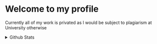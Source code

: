 # Welcome to my profile
Currently all of my work is privated as I would be subject to plagiarism at University otherwise
<details>
 <summary>Github Stats</summary>

 <img alight="left" alt="RThom6's Github Stats" src="https://github-readme-stats-wzgb-git-master-rthom6s-projects.vercel.app/api?username=RThom6&theme=transparent" />
</details>
